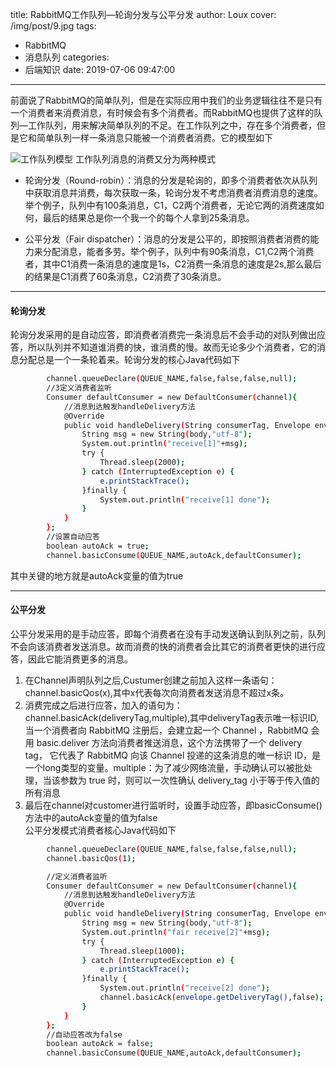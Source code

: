 title: RabbitMQ工作队列—轮询分发与公平分发
author: Loux
cover: /img/post/9.jpg
tags:
  - RabbitMQ
  - 消息队列
categories:
  - 后端知识
date: 2019-07-06 09:47:00
---
前面说了RabbitMQ的简单队列，但是在实际应用中我们的业务逻辑往往不是只有一个消费者来消费消息，有时候会有多个消费者。而RabbitMQ也提供了这样的队列—工作队列，用来解决简单队列的不足。在工作队列之中，存在多个消费者，但是它和简单队列一样一条消息只能被一个消费者消费。它的模型如下

![工作队列模型](/images/pasted-1.png)
工作队列消息的消费又分为两种模式  
* 轮询分发（Round-robin）：消息的分发是轮询的，即多个消费者依次从队列中获取消息并消费，每次获取一条，轮询分发不考虑消费者消费消息的速度。举个例子，队列中有100条消息，C1，C2两个消费者，无论它两的消费速度如何，最后的结果总是你一个我一个的每个人拿到25条消息。  

* 公平分发（Fair dispatcher）：消息的分发是公平的，即按照消费者消费的能力来分配消息，能者多劳。举个例子，队列中有90条消息，C1,C2两个消费者，其中C1消费一条消息的速度是1s，C2消费一条消息的速度是2s,那么最后的结果是C1消费了60条消息，C2消费了30条消息。
****

#### 轮询分发
轮询分发采用的是自动应答，即消费者消费完一条消息后不会手动的对队列做出应答，所以队列并不知道谁消费的快，谁消费的慢。故而无论多少个消费者，它的消息分配总是一个一条轮着来。轮询分发的核心Java代码如下
```bash
        channel.queueDeclare(QUEUE_NAME,false,false,false,null);
        //3定义消费者监听
        Consumer defaultConsumer = new DefaultConsumer(channel){
            //消息到达触发handleDelivery方法
            @Override
            public void handleDelivery(String consumerTag, Envelope envelope, AMQP.BasicProperties properties, byte[] body) throws IOException {
                String msg = new String(body,"utf-8");
                System.out.println("receive[1]"+msg);
                try {
                    Thread.sleep(2000);
                } catch (InterruptedException e) {
                    e.printStackTrace();
                }finally {
                    System.out.println("receive[1] done");
                }
            }
        };
        //设置自动应答
        boolean autoAck = true;
        channel.basicConsume(QUEUE_NAME,autoAck,defaultConsumer);
```
其中关键的地方就是autoAck变量的值为true
****
#### 公平分发
公平分发采用的是手动应答，即每个消费者在没有手动发送确认到队列之前，队列不会向该消费者发送消息。故而消费的快的消费者会比其它的消费者更快的进行应答，因此它能消费更多的消息。  
1. 在Channel声明队列之后,Custumer创建之前加入这样一条语句：channel.basicQos(x),其中x代表每次向消费者发送消息不超过x条。  
2. 消费完成之后进行应答，加入的语句为：channel.basicAck(deliveryTag,multiple),其中deliveryTag表示唯一标识ID,当一个消费者向 RabbitMQ 注册后，会建立起一个 Channel ，RabbitMQ 会用 basic.deliver 方法向消费者推送消息，这个方法携带了一个 delivery tag， 它代表了 RabbitMQ 向该 Channel 投递的这条消息的唯一标识 ID，是一个long类型的变量。multiple：为了减少网络流量，手动确认可以被批处理，当该参数为 true 时，则可以一次性确认 delivery_tag 小于等于传入值的所有消息
3. 最后在channel对customer进行监听时，设置手动应答，即basicConsume()方法中的autoAck变量的值为false  
公平分发模式消费者核心Java代码如下  

```bash
        channel.queueDeclare(QUEUE_NAME,false,false,false,null);
        channel.basicQos(1);

        //定义消费者监听
        Consumer defaultConsumer = new DefaultConsumer(channel){
            //消息到达触发handleDelivery方法
            @Override
            public void handleDelivery(String consumerTag, Envelope envelope, AMQP.BasicProperties properties, byte[] body) throws IOException {
                String msg = new String(body,"utf-8");
                System.out.println("fair receive[2]"+msg);
                try {
                    Thread.sleep(1000);
                } catch (InterruptedException e) {
                    e.printStackTrace();
                }finally {
                    System.out.println("receive[2] done");
                    channel.basicAck(envelope.getDeliveryTag(),false);
                }
            }
        };
        //自动应答改为false
        boolean autoAck = false;
        channel.basicConsume(QUEUE_NAME,autoAck,defaultConsumer);
```
